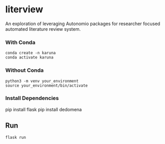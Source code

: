 # literview
An exploration of leveraging Autonomio packages for researcher focused automated literature review system.


### With Conda

```
conda create -n karuna
conda activate karuna
```

### Without Conda

```
python3 -m venv your_environment
source your_environment/bin/activate
```

### Install Dependencies
pip install flask
pip install dedomena

## Run

```
flask run
